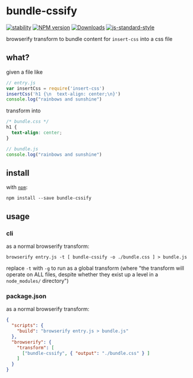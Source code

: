 # bundle-cssify

[![stability][stability-image]][stability-url]
[![NPM version][npm-image]][npm-url]
[![Downloads][downloads-image]][downloads-url]
[![js-standard-style][standard-image]][standard-url]

browserify transform to bundle content for `insert-css` into a css file

## what?

given a file like

```js
// entry.js
var insertCss = require('insert-css')
insertCss('h1 {\n  text-align: center;\n}')
console.log("rainbows and sunshine")
```

transform into

```css
/* bundle.css */
h1 {
  text-align: center;
}
```

```js
// bundle.js
console.log("rainbows and sunshine")
```

## install

with [`npm`](https://www.npmjs.com):

```shell
npm install --save bundle-cssify
```

## usage

### cli

as a normal browserify transform:

```shell
browserify entry.js -t [ bundle-cssify -o ./bundle.css ] > bundle.js
```

replace `-t` with `-g` to run as a global transform (where "the transform will operate on ALL files, despite whether they exist up a level in a `node_modules/` directory")

### package.json

as a normal browserify transform:

```json
{
  "scripts": {
    "build": "browserify entry.js > bundle.js"
  },
  "browserify": {
    "transform": [
      ["bundle-cssify", { "output": "./bundle.css" } ]
    ]
  }
}
```

[stability-image]: https://img.shields.io/badge/stability-experimental-orange.svg?style=flat-square
[stability-url]: https://nodejs.org/api/documentation.html#documentation_stability_index
[npm-image]: https://img.shields.io/npm/v/bundle-cssify.svg?style=flat-square
[npm-url]: https://npmjs.org/package/bundle-cssify
[downloads-image]: http://img.shields.io/npm/dm/bundle-cssify.svg?style=flat-square
[downloads-url]: https://npmjs.org/package/bundle-cssify
[standard-image]: https://img.shields.io/badge/code%20style-standard-brightgreen.svg?style=flat-square
[standard-url]: https://github.com/feross/standard
